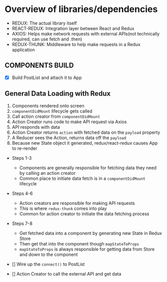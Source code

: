 # Overview of libraries/dependencies

- REDUX: The actual library itself
- REACT-REDUX: Integration layer between React and Redux
- AXIOS: Helps make network requests with external APIs(not technically required, can use fetch and .then)
- REDUX-THUNK: Middleware to help make requests in a Redux application

## COMPONENTS BUILD
- [x] Build PostList and attach it to App

## General Data Loading with Redux
  1. Components rendered onto screen
  2. `componentDidMount` lifecycle gets called
  3. Call action creator from `componentDidMount`
  4. Action Creator runs code to make API request via Axios
  5. API responds with data
  6. Action Creator returns `action` with fetched data on the `payload` property
  7. A Reducer sees the Action, returns data off the `payload`
  8. Because new State object it generated, redux/react-redux causes App to re-render

- Steps 1-3
  - Components are generally responsible for fetching data they need by calling an action creator
  - Common place to initiate data fetch is in a `componentDidMount` lifecycle

- Steps 4-6
  - Action creators are responsible for making API requests
  - This is where `redux-thunk` comes into play
  - Common for action creator to initiate the data fetching process

- Steps 7-8
  - Get fetched data into a component by generating new State in Redux Store
  - Then get that into the component though `mapStateToProps`
  - `mapStateToProps` is always responsible for getting data from Store and down to the component

- [] Wire up the `connect()` to PostList
- [] Action Creator to call the external API and get data
